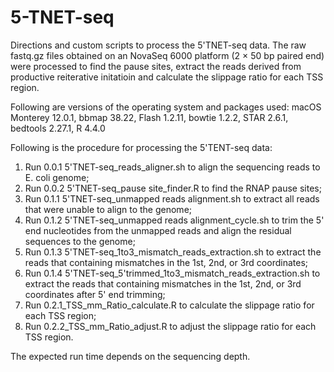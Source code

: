 # 5-TNET-seq
Directions and custom scripts to process the 5'TNET-seq data. The raw fastq.gz files obtained on an NovaSeq 6000 platform (2 × 50 bp paired end) were processed to find the pause sites, extract the reads derived from productive reiterative initatioin and calculate the slippage ratio for each TSS region.

Following are versions of the operating system and packages used:
macOS Monterey 12.0.1, bbmap 38.22, Flash 1.2.11, bowtie 1.2.2, STAR 2.6.1, bedtools 2.27.1, R 4.4.0

Following is the procedure for processing the 5'TENT-seq data:

1. Run 0.0.1 5'TNET-seq_reads_aligner.sh to align the sequencing reads to E. coli genome;
2. Run 0.0.2 5'TNET-seq_pause site_finder.R to find the RNAP pause sites;
3. Run 0.1.1 5'TNET-seq_unmapped reads alignment.sh to extract all reads that were unable to align to the genome;
4. Run 0.1.2 5'TNET-seq_unmapped reads alignment_cycle.sh to trim the 5' end nucleotides from the unmapped reads and align the residual sequences to the genome;
5. Run 0.1.3 5'TNET-seq_1to3_mismatch_reads_extraction.sh to extract the reads that containing mismatches in the 1st, 2nd, or 3rd coordinates;
6. Run 0.1.4 5'TNET-seq_5'trimmed_1to3_mismatch_reads_extraction.sh to extract the reads that containing mismatches in the 1st, 2nd, or 3rd coordinates after 5' end trimming;
7. Run 0.2.1_TSS_mm_Ratio_calculate.R to calculate the slippage ratio for each TSS region;
8. Run 0.2.2_TSS_mm_Ratio_adjust.R to adjust the slippage ratio for each TSS region.

The expected run time depends on the sequencing depth.
